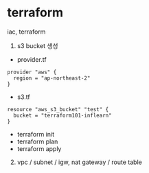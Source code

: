 # terraform
iac, terraform


1. s3 bucket 생성
- provider.tf
```
provider "aws" {
  region = "ap-northeast-2"
}
```

- s3.tf
```
resource "aws_s3_bucket" "test" {
  bucket = "terraform101-inflearn"
}
```

- terraform init
- terraform plan
- terraform apply

2. vpc / subnet / igw, nat gateway / route table
